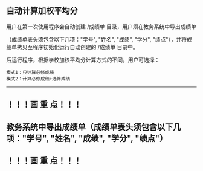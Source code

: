 自动计算加权平均分
-------------------------------------------------------------------------------
用户在第一次使用程序会自动创建 /成绩单 目录，用户须在教务系统中导出成绩单

（成绩单表头须包含以下几项："学号", "姓名", "成绩", "学分", "绩点"），并将成绩单拷贝至程序初始化运行自动创建的 /成绩单 目录中。

后运行程序，根据学校加权平均分计算方式的不同，用户可选择：
  
	模式1：只计算必修成绩
	模式2：计算必修成绩+选修成绩

-------------------------------------------------------------------------------
！！！画  重  点！！！
-------------------------------------------------------------------------------
教务系统中导出成绩单（成绩单表头须包含以下几项："学号", "姓名", "成绩", "学分", "绩点"）
-------------------------------------------------------------------------------
！！！画  重  点！！！
-------------------------------------------------------------------------------
